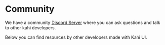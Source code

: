 # Community

We have a community [Discord Server](https://discord.com/invite/JvUbmJvUBG) where you can ask questions and talk to other kahi developers.

Below you can find resources by other developers made with Kahi UI.
